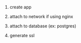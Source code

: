 1. create app

2. attach to network if using nginx

3. attach to database (ex: postgres)

4. generate ssl
